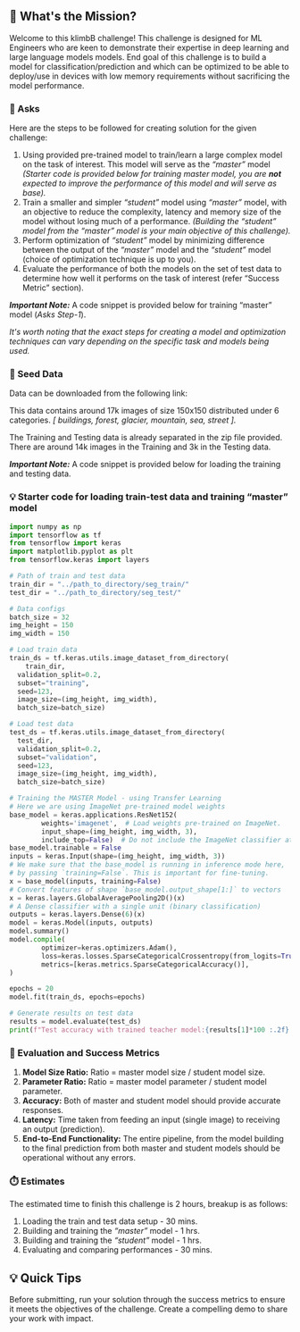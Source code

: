 ## **🧠 What's the Mission?**

Welcome to this klimbB challenge! This challenge is designed for ML Engineers who are keen to demonstrate their expertise in deep learning and large language models models. End goal of this challenge is to build a model for classification/prediction and which can be optimized to be able to deploy/use in devices with low memory requirements without sacrificing the model performance.

### 📜 Asks

Here are the steps to be followed for creating solution for the given challenge:

1. Using provided pre-trained model to train/learn a large complex model on the task of interest. This model will serve as the *“master”* model *(Starter code is provided below for training master model, you are **not** expected to improve the performance of this model and will serve as base).*
2. Train a smaller and simpler *“student”* model using *“master”* model, with an objective to reduce the complexity, latency and memory size of the model without losing much of a performance. *(Building the “student” model from the “master” model is your main objective of this challenge).*
3. Perform optimization of *“student”* model by minimizing difference between the output of the *“master”* model and the *“student”* model (choice of optimization technique is up to you).
4. Evaluate the performance of both the models on the set of test data to determine how well it performs on the task of interest (refer “Success Metric” section).

***Important Note:*** A code snippet is provided below for training “master” model (*Asks Step-1*).

*It's worth noting that the exact steps for creating a model and optimization techniques can vary depending on the specific task and models being used.* 

### 🌱 Seed Data

Data can be downloaded from the following link: 

This data contains around 17k images of size 150x150 distributed under 6 categories.
*[ buildings,  forest,  glacier,  mountain,  sea,  street ].*

The Training and Testing data is already separated in the zip file provided. 
There are around 14k images in the Training and 3k in the Testing data.

***Important Note:*** A code snippet is provided below for loading the training and testing data.

### **💡 Starter code for loading train-test data and training “master” model**

```python
import numpy as np
import tensorflow as tf
from tensorflow import keras
import matplotlib.pyplot as plt
from tensorflow.keras import layers

# Path of train and test data
train_dir = "../path_to_directory/seg_train/"
test_dir = "../path_to_directory/seg_test/"

# Data configs
batch_size = 32
img_height = 150
img_width = 150

# Load train data
train_ds = tf.keras.utils.image_dataset_from_directory(
	train_dir,
  validation_split=0.2,
  subset="training",
  seed=123,
  image_size=(img_height, img_width),
  batch_size=batch_size)

# Load test data
test_ds = tf.keras.utils.image_dataset_from_directory(
  test_dir,
  validation_split=0.2,
  subset="validation",
  seed=123,
  image_size=(img_height, img_width),
  batch_size=batch_size)

# Training the MASTER Model - using Transfer Learning
# Here we are using ImageNet pre-trained model weights
base_model = keras.applications.ResNet152(
		weights='imagenet',  # Load weights pre-trained on ImageNet.
		input_shape=(img_height, img_width, 3),
		include_top=False)  # Do not include the ImageNet classifier at the top.
base_model.trainable = False
inputs = keras.Input(shape=(img_height, img_width, 3))
# We make sure that the base_model is running in inference mode here,
# by passing `training=False`. This is important for fine-tuning.
x = base_model(inputs, training=False)
# Convert features of shape `base_model.output_shape[1:]` to vectors
x = keras.layers.GlobalAveragePooling2D()(x)
# A Dense classifier with a single unit (binary classification)
outputs = keras.layers.Dense(6)(x)
model = keras.Model(inputs, outputs)
model.summary()
model.compile(
		optimizer=keras.optimizers.Adam(),
		loss=keras.losses.SparseCategoricalCrossentropy(from_logits=True),
		metrics=[keras.metrics.SparseCategoricalAccuracy()],
)

epochs = 20
model.fit(train_ds, epochs=epochs)

# Generate results on test data
results = model.evaluate(test_ds)
print(f"Test accuracy with trained teacher model:{results[1]*100 :.2f} %")
```

### 🏁 Evaluation and Success Metrics

1. **Model Size Ratio:** Ratio = master model size / student model size.
2. **Parameter Ratio:** Ratio = master model parameter / student model parameter.
3. **Accuracy:** Both of master and student model should provide accurate responses.
4. **Latency:** Time taken from feeding an input (single image) to receiving an output (prediction).
5. **End-to-End Functionality:** The entire pipeline, from the model building to the final prediction from both master and student models should be operational without any errors.

### ⏱️ Estimates

The estimated time to finish this challenge is 2 hours, breakup is as follows:

1. Loading the train and test data setup - 30 mins.
2. Building and training the *“master”* model - 1 hrs.
3. Building and training the *“student”* model - 1 hrs.
4. Evaluating and comparing performances - 30 mins.

## **💡 Quick Tips**

Before submitting, run your solution through the success metrics to ensure it meets the objectives of the challenge. Create a compelling demo to share your work with impact.

##
